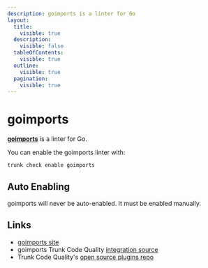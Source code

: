```yaml
---
description: goimports is a linter for Go
layout:
  title:
    visible: true
  description:
    visible: false
  tableOfContents:
    visible: true
  outline:
    visible: true
  pagination:
    visible: true
---
```


# goimports

[**goimports**](https://pkg.go.dev/golang.org/x/tools/cmd/goimports) is a linter for Go.

You can enable the goimports linter with:

```shell
trunk check enable goimports
```

## Auto Enabling

goimports will never be auto-enabled. It must be enabled manually.

## Links

* [goimports site](https://pkg.go.dev/golang.org/x/tools/cmd/goimports)
* goimports Trunk Code Quality [integration source](https://github.com/trunk-io/plugins/tree/main/linters/goimports)
* Trunk Code Quality's [open source plugins repo](https://github.com/trunk-io/plugins/tree/main)
